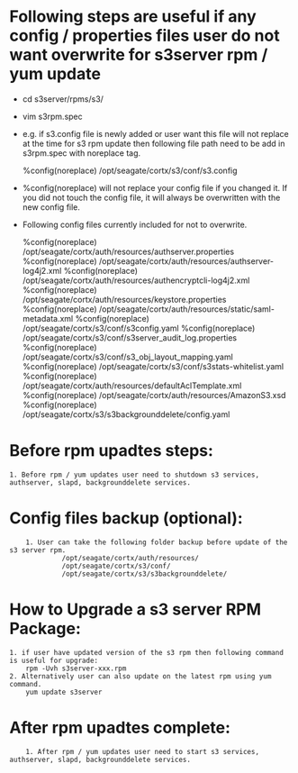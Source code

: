 # Following steps are useful if any config / properties files user do not want overwrite for s3server rpm / yum update

- cd s3server/rpms/s3/
- vim s3rpm.spec
- e.g. if s3.config file is newly added or user want this file will not replace at the time for s3 rpm update then
  following file path need to be add in s3rpm.spec with noreplace tag.

	%config(noreplace) /opt/seagate/cortx/s3/conf/s3.config

- %config(noreplace) will not replace your config file if you changed it.
  If you did not touch the config file, it will always be overwritten with the new config file.

- Following config files currently included for not to overwrite.

	%config(noreplace) /opt/seagate/cortx/auth/resources/authserver.properties
	%config(noreplace) /opt/seagate/cortx/auth/resources/authserver-log4j2.xml
	%config(noreplace) /opt/seagate/cortx/auth/resources/authencryptcli-log4j2.xml
	%config(noreplace) /opt/seagate/cortx/auth/resources/keystore.properties
	%config(noreplace) /opt/seagate/cortx/auth/resources/static/saml-metadata.xml
	%config(noreplace) /opt/seagate/cortx/s3/conf/s3config.yaml
	%config(noreplace) /opt/seagate/cortx/s3/conf/s3server_audit_log.properties
	%config(noreplace) /opt/seagate/cortx/s3/conf/s3_obj_layout_mapping.yaml
	%config(noreplace) /opt/seagate/cortx/s3/conf/s3stats-whitelist.yaml
	%config(noreplace) /opt/seagate/cortx/auth/resources/defaultAclTemplate.xml
	%config(noreplace) /opt/seagate/cortx/auth/resources/AmazonS3.xsd
	%config(noreplace) /opt/seagate/cortx/s3/s3backgrounddelete/config.yaml


# Before rpm upadtes steps:
	1. Before rpm / yum updates user need to shutdown s3 services, authserver, slapd, backgrounddelete services.

# Config files backup (optional):

        1. User can take the following folder backup before update of the s3 server rpm.
                 /opt/seagate/cortx/auth/resources/
                 /opt/seagate/cortx/s3/conf/
                 /opt/seagate/cortx/s3/s3backgrounddelete/

# How to Upgrade a s3 server RPM Package:

	1. if user have updated version of the s3 rpm then following command is useful for upgrade:
		rpm -Uvh s3server-xxx.rpm
	2. Alternatively user can also update on the latest rpm using yum command.
		yum update s3server

# After rpm upadtes complete:
        1. After rpm / yum updates user need to start s3 services, authserver, slapd, backgrounddelete services.
